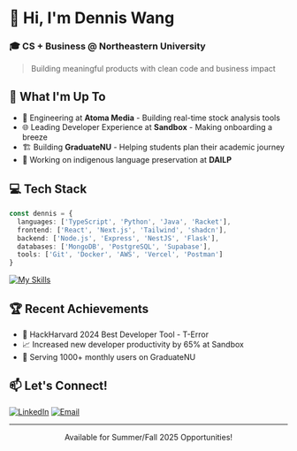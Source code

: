 # 👋 Hi, I'm Dennis Wang

### 🎓 CS + Business @ Northeastern University
> Building meaningful products with clean code and business impact

## 🚀 What I'm Up To
- 💼 Engineering at **Atoma Media** - Building real-time stock analysis tools
- 🌐 Leading Developer Experience at **Sandbox** - Making onboarding a breeze
- 🏗️ Building **GraduateNU** - Helping students plan their academic journey
- 🌟 Working on indigenous language preservation at **DAILP**

## 💻 Tech Stack
```typescript
const dennis = {
  languages: ['TypeScript', 'Python', 'Java', 'Racket'],
  frontend: ['React', 'Next.js', 'Tailwind', 'shadcn'],
  backend: ['Node.js', 'Express', 'NestJS', 'Flask'],
  databases: ['MongoDB', 'PostgreSQL', 'Supabase'],
  tools: ['Git', 'Docker', 'AWS', 'Vercel', 'Postman']
}
```

[![My Skills](https://skillicons.dev/icons?i=js,html,css,wasm)](https://skillicons.dev)


## 🏆 Recent Achievements
- 🥇 HackHarvard 2024 Best Developer Tool - T-Error
- 📈 Increased new developer productivity by 65% at Sandbox
- 🚀 Serving 1000+ monthly users on GraduateNU


## 📫 Let's Connect!
[![LinkedIn](https://img.shields.io/badge/LinkedIn-0077B5?style=for-the-badge&logo=linkedin&logoColor=white)](https://linkedin.com/in/denniswang812)
[![Email](https://img.shields.io/badge/Email-D14836?style=for-the-badge&logo=gmail&logoColor=white)](mailto:denniswang812@gmail.com)

---

<p align="center">Available for Summer/Fall 2025 Opportunities!</p>
